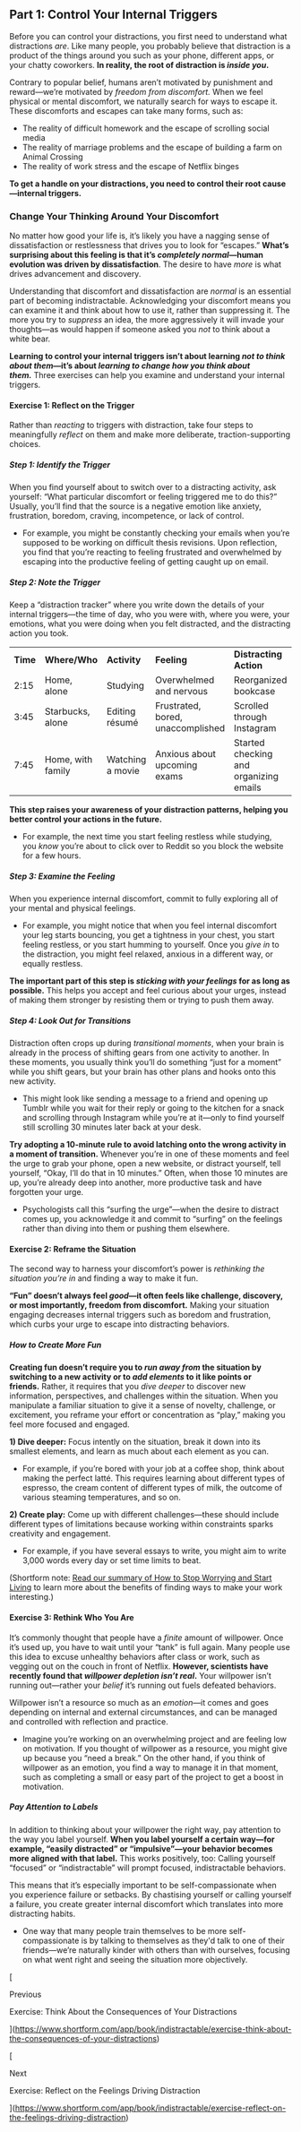 ## Part 1: Control Your Internal Triggers

Before you can control your distractions, you first need to understand what distractions _are_. Like many people, you probably believe that distraction is a product of the things around you such as your phone, different apps, or your chatty coworkers. **In reality, the root of distraction is _inside you_.**

Contrary to popular belief, humans aren’t motivated by punishment and reward—we’re motivated by _freedom from discomfort._ When we feel physical or mental discomfort, we naturally search for ways to escape it. These discomforts and escapes can take many forms, such as:

- The reality of difficult homework and the escape of scrolling social media
- The reality of marriage problems and the escape of building a farm on Animal Crossing
- The reality of work stress and the escape of Netflix binges

**To get a handle on your distractions, you need to control their root cause—internal triggers.**

### Change Your Thinking Around Your Discomfort

No matter how good your life is, it’s likely you have a nagging sense of dissatisfaction or restlessness that drives you to look for “escapes.” **What’s surprising about this feeling is that it’s _completely normal_—human evolution was driven by dissatisfaction**. The desire to have _more_ is what drives advancement and discovery.

Understanding that discomfort and dissatisfaction are _normal_ is an essential part of becoming indistractable. Acknowledging your discomfort means you can examine it and think about how to use it, rather than suppressing it. The more you try to _suppress_ an idea, the more aggressively it will invade your thoughts—as would happen if someone asked you _not_ to think about a white bear.

**Learning to control your internal triggers isn’t about learning _not to think about them_—it’s about _learning to change how you think about them._** Three exercises can help you examine and understand your internal triggers.

#### Exercise 1: Reflect on the Trigger

Rather than _reacting_ to triggers with distraction, take four steps to meaningfully _reflect_ on them and make more deliberate, traction-supporting choices.

##### Step 1: Identify the Trigger

When you find yourself about to switch over to a distracting activity, ask yourself: “What particular discomfort or feeling triggered me to do this?” Usually, you’ll find that the source is a negative emotion like anxiety, frustration, boredom, craving, incompetence, or lack of control.

- For example, you might be constantly checking your emails when you’re supposed to be working on difficult thesis revisions. Upon reflection, you find that you’re reacting to feeling frustrated and overwhelmed by escaping into the productive feeling of getting caught up on email.

##### Step 2: Note the Trigger

Keep a “distraction tracker” where you write down the details of your internal triggers—the time of day, who you were with, where you were, your emotions, what you were doing when you felt distracted, and the distracting action you took.

|   |   |   |   |   |
|---|---|---|---|---|
|**Time**|**Where/Who**|**Activity**|**Feeling**|**Distracting Action**|
|2:15|Home, alone|Studying|Overwhelmed and nervous|Reorganized bookcase|
|3:45|Starbucks, alone|Editing résumé|Frustrated, bored, unaccomplished|Scrolled through Instagram|
|7:45|Home, with family|Watching a movie|Anxious about upcoming exams|Started checking and organizing emails|

**This step raises your awareness of your distraction patterns, helping you better control your actions in the future.**

- For example, the next time you start feeling restless while studying, you _know_ you’re about to click over to Reddit so you block the website for a few hours.

##### Step 3: Examine the Feeling

When you experience internal discomfort, commit to fully exploring all of your mental and physical feelings.

- For example, you might notice that when you feel internal discomfort your leg starts bouncing, you get a tightness in your chest, you start feeling restless, or you start humming to yourself. Once you _give in_ to the distraction, you might feel relaxed, anxious in a different way, or equally restless.

**The important part of this step is _sticking with your feelings_ for as long as possible.** This helps you accept and feel curious about your urges, instead of making them stronger by resisting them or trying to push them away.

##### Step 4: Look Out for Transitions

Distraction often crops up during _transitional moments_, when your brain is already in the process of shifting gears from one activity to another. In these moments, you usually think you’ll do something “just for a moment” while you shift gears, but your brain has other plans and hooks onto this new activity.

- This might look like sending a message to a friend and opening up Tumblr while you wait for their reply or going to the kitchen for a snack and scrolling through Instagram while you’re at it—only to find yourself still scrolling 30 minutes later back at your desk.

**Try adopting a 10-minute rule to avoid latching onto the wrong activity in a moment of transition.** Whenever you’re in one of these moments and feel the urge to grab your phone, open a new website, or distract yourself, tell yourself, “Okay, I’ll do that in 10 minutes.” Often, when those 10 minutes are up, you’re already deep into another, more productive task and have forgotten your urge.

- Psychologists call this “surfing the urge”—when the desire to distract comes up, you acknowledge it and commit to “surfing” on the feelings rather than diving into them or pushing them elsewhere.

#### Exercise 2: Reframe the Situation

The second way to harness your discomfort’s power is _rethinking the situation you’re in_ and finding a way to make it fun.

**“Fun” doesn’t always feel _good_—it often feels like challenge, discovery, or most importantly, freedom from discomfort.** Making your situation engaging decreases internal triggers such as boredom and frustration, which curbs your urge to escape into distracting behaviors.

##### How to Create More Fun

**Creating fun doesn’t require you to _run away from_ the situation by switching to a new activity or to _add elements_ to it like points or friends.** Rather, it requires that you _dive deeper_ to discover new information, perspectives, and challenges within the situation. When you manipulate a familiar situation to give it a sense of novelty, challenge, or excitement, you reframe your effort or concentration as “play,” making you feel more focused and engaged.

**1) Dive deeper:** Focus intently on the situation, break it down into its smallest elements, and learn as much about each element as you can.

- For example, if you’re bored with your job at a coffee shop, think about making the perfect latté. This requires learning about different types of espresso, the cream content of different types of milk, the outcome of various steaming temperatures, and so on.

**2) Create play:** Come up with different challenges—these should include different types of limitations because working within constraints sparks creativity and engagement.

- For example, if you have several essays to write, you might aim to write 3,000 words every day or set time limits to beat.

(Shortform note: [Read our summary of How to Stop Worrying and Start Living](https://www.shortform.com/app/book/how-to-stop-worrying-and-start-living/parts-7-8) to learn more about the benefits of finding ways to make your work interesting.)

#### Exercise 3: Rethink Who You Are

It’s commonly thought that people have a _finite_ amount of willpower. Once it’s used up, you have to wait until your “tank” is full again. Many people use this idea to excuse unhealthy behaviors after class or work, such as vegging out on the couch in front of Netflix. **However, scientists have recently found that _willpower depletion isn’t real_.** Your willpower isn’t running out—rather your _belief_ it’s running out fuels defeated behaviors.

Willpower isn’t a resource so much as an _emotion_—it comes and goes depending on internal and external circumstances, and can be managed and controlled with reflection and practice.

- Imagine you’re working on an overwhelming project and are feeling low on motivation. If you thought of willpower as a resource, you might give up because you “need a break.” On the other hand, if you think of willpower as an emotion, you find a way to manage it in that moment, such as completing a small or easy part of the project to get a boost in motivation.

##### Pay Attention to Labels

In addition to thinking about your willpower the right way, pay attention to the way you label yourself. **When you label yourself a certain way—for example, “easily distracted” or “impulsive”—your behavior becomes more aligned with that label.** This works positively, too: Calling yourself “focused” or “indistractable” will prompt focused, indistractable behaviors.

This means that it’s especially important to be self-compassionate when you experience failure or setbacks. By chastising yourself or calling yourself a failure, you create greater internal discomfort which translates into more distracting habits.

- One way that many people train themselves to be more self-compassionate is by talking to themselves as they'd talk to one of their friends—we’re naturally kinder with others than with ourselves, focusing on what went right and seeing the situation more objectively.

[

Previous

Exercise: Think About the Consequences of Your Distractions

](https://www.shortform.com/app/book/indistractable/exercise-think-about-the-consequences-of-your-distractions)

[

Next

Exercise: Reflect on the Feelings Driving Distraction

](https://www.shortform.com/app/book/indistractable/exercise-reflect-on-the-feelings-driving-distraction)
